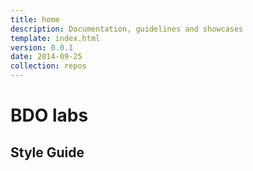 ```yaml
---
title: home
description: Documentation, guidelines and showcases
template: index.html
version: 0.0.1
date: 2014-09-25
collection: repos
---
```


BDO labs
========

## Style Guide


